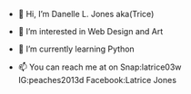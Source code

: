 - 👋 Hi, I’m Danelle L. Jones aka(Trice)
- 👀 I’m interested in Web Design and Art 
- 🌱 I’m currently learning Python
  
- 📫 You can reach me at on
 Snap:latrice03w  
  IG:peaches2013d 
 Facebook:Latrice Jones

<!---
Danelle12/Danelle12 is a ✨ special ✨ repository because its `README.md` (this file) appears on your GitHub profile.
You can click the Preview link to take a look at your changes.
---> 
